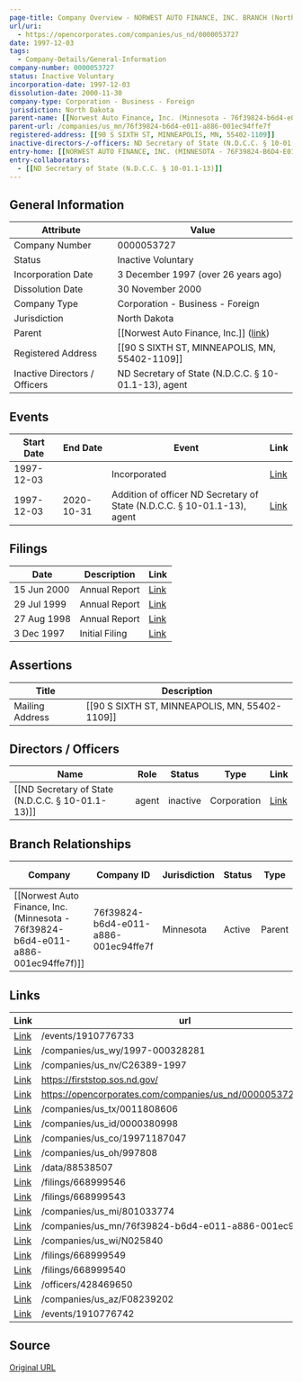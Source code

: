 ```yaml
---
page-title: Company Overview - NORWEST AUTO FINANCE, INC. BRANCH (North Dakota - 0000053727)
url/uri:
  - https://opencorporates.com/companies/us_nd/0000053727
date: 1997-12-03
tags:
  - Company-Details/General-Information
company-number: 0000053727
status: Inactive Voluntary
incorporation-date: 1997-12-03
dissolution-date: 2000-11-30
company-type: Corporation - Business - Foreign
jurisdiction: North Dakota
parent-name: [[Norwest Auto Finance, Inc. (Minnesota - 76f39824-b6d4-e011-a886-001ec94ffe7f)]]
parent-url: /companies/us_mn/76f39824-b6d4-e011-a886-001ec94ffe7f
registered-address: [[90 S SIXTH ST, MINNEAPOLIS, MN, 55402-1109]]
inactive-directors-/-officers: ND Secretary of State (N.D.C.C. § 10-01.1-13), agent
entry-home: [[NORWEST AUTO FINANCE, INC. (MINNESOTA - 76F39824-B6D4-E011-A886-001EC94FFE7F)]]
entry-collaborators:
  - [[ND Secretary of State (N.D.C.C. § 10-01.1-13)]]
---
```


## General Information
| Attribute          | Value                                       |
|--------------------|---------------------------------------------|
| Company Number     | 0000053727                                  |
| Status             | Inactive Voluntary                          |
| Incorporation Date | 3 December 1997 (over 26 years ago)         |
| Dissolution Date   | 30 November 2000                            |
| Company Type       | Corporation - Business - Foreign            |
| Jurisdiction       | North Dakota                                |
| Parent             | [[Norwest Auto Finance, Inc.]] ([link](/companies/us_mn/76f39824-b6d4-e011-a886-001ec94ffe7f)) |
| Registered Address | [[90 S SIXTH ST, MINNEAPOLIS, MN, 55402-1109]] |
| Inactive Directors / Officers | ND Secretary of State (N.D.C.C. § 10-01.1-13), agent |

## Events

| Start Date | End Date   | Event                                                   | Link |
|------------|------------|-------------------------------------------------------|------|
| 1997-12-03 |            | Incorporated                                            | [Link](https://opencorporates.com/events/1910776742) |
| 1997-12-03 | 2020-10-31 | Addition of officer ND Secretary of State (N.D.C.C. § 10-01.1-13), agent | [Link](https://opencorporates.com/events/1910776733) |

## Filings
| Date        | Description                    | Link |
|-------------|--------------------------------|-------|
| 15 Jun 2000 | Annual Report                  | [Link](https://opencorporates.com/filings/668999540) |
| 29 Jul 1999 | Annual Report                  | [Link](https://opencorporates.com/filings/668999543) |
| 27 Aug 1998 | Annual Report                  | [Link](https://opencorporates.com/filings/668999546) |
| 3 Dec 1997  | Initial Filing                 | [Link](https://opencorporates.com/filings/668999549) |

## Assertions
| Title               | Description                                             |
|---------------------|---------------------------------------------------------|
| Mailing Address     | [[90 S SIXTH ST, MINNEAPOLIS, MN, 55402-1109]]          |

## Directors / Officers
| Name                 | Role            | Status     | Type        | Link |
|----------------------|-----------------|------------|-------------|------|
| [[ND Secretary of State (N.D.C.C. § 10-01.1-13)]] | agent           | inactive   | Corporation | [Link](https://opencorporates.com/officers/428469650) |

## Branch Relationships
| Company                       | Company ID            | Jurisdiction         | Status   | Type       | Link                                | Start Date   | End Date     | Statement Link                      |
|--------------------------------|----------------------|----------------------|----------|------------|-------------------------------------|--------------|--------------|-------------------------------------|
| [[Norwest Auto Finance, Inc. (Minnesota - 76f39824-b6d4-e011-a886-001ec94ffe7f)]] | 76f39824-b6d4-e011-a886-001ec94ffe7f | Minnesota            | Active   | Parent     | [Link](https://opencorporates.com/companies/us_mn/76f39824-b6d4-e011-a886-001ec94ffe7f) | 31 Oct 1997  | N/A          | [Statement](https://opencorporates.com/statements/970059119) |

## Links
| Link   | url                            
|--------|--------------------------------|
| [Link](/events/1910776733) |/events/1910776733            |
| [Link](/companies/us_wy/1997-000328281) |/companies/us_wy/1997-000328281|
| [Link](/companies/us_nv/C26389-1997) |/companies/us_nv/C26389-1997  |
| [Link](https://firststop.sos.nd.gov/) |https://firststop.sos.nd.gov/ |
| [Link](https://opencorporates.com/companies/us_nd/0000053727/filings) |https://opencorporates.com/companies/us_nd/0000053727/filings|
| [Link](/companies/us_tx/0011808606) |/companies/us_tx/0011808606   |
| [Link](/companies/us_id/0000380998) |/companies/us_id/0000380998   |
| [Link](/companies/us_co/19971187047) |/companies/us_co/19971187047  |
| [Link](/companies/us_oh/997808) |/companies/us_oh/997808       |
| [Link](/data/88538507) |/data/88538507                |
| [Link](/filings/668999546) |/filings/668999546            |
| [Link](/filings/668999543) |/filings/668999543            |
| [Link](/companies/us_mi/801033774) |/companies/us_mi/801033774    |
| [Link](/companies/us_mn/76f39824-b6d4-e011-a886-001ec94ffe7f) |/companies/us_mn/76f39824-b6d4-e011-a886-001ec94ffe7f|
| [Link](/companies/us_wi/N025840) |/companies/us_wi/N025840      |
| [Link](/filings/668999549) |/filings/668999549            |
| [Link](/filings/668999540) |/filings/668999540            |
| [Link](/officers/428469650) |/officers/428469650           |
| [Link](/companies/us_az/F08239202) |/companies/us_az/F08239202    |
| [Link](/events/1910776742) |/events/1910776742            |

## Source
[Original URL](https://opencorporates.com/companies/us_nd/0000053727)
